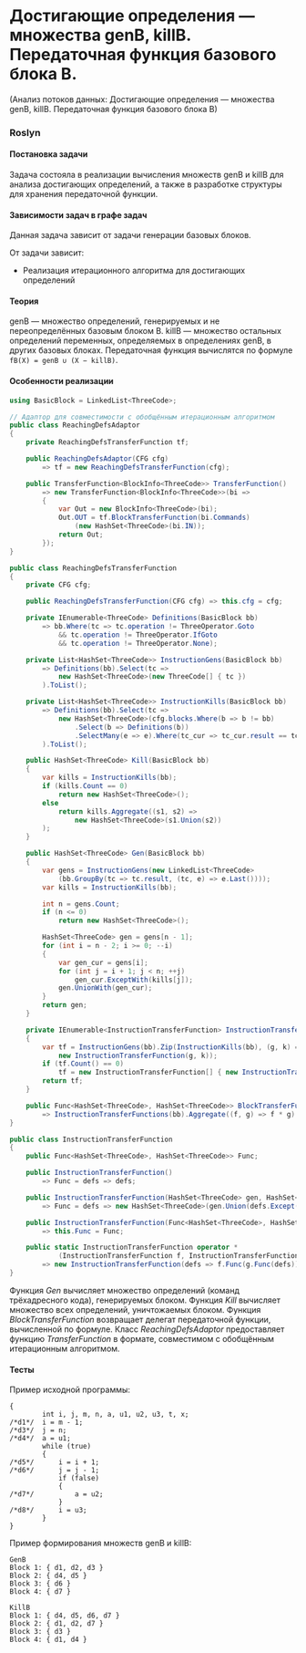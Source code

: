 # Достигающие определения — множества genB, killB. Передаточная функция базового блока В.

(Анализ потоков данных: Достигающие определения — множества genB, killB. Передаточная функция базового блока В)

### Roslyn

#### Постановка задачи

Задача состояла в реализации вычисления множеств genB и killB для анализа достигающих определений, а также в разработке структуры для хранения передаточной функции.

#### Зависимости задач в графе задач
Данная задача зависит от задачи генерации базовых блоков.

От задачи зависит:
* Реализация итерационного алгоритма для достигающих определений

#### Теория

genB — множество определений, генерируемых и не переопределённых базовым блоком B.
killB — множество остальных определений переменных, определяемых в определениях genB, в других базовых блоках.
Передаточная функция вычислятся по формуле `fB(X) = genB ∪ (X − killB)`. 

#### Особенности реализации

```csharp
using BasicBlock = LinkedList<ThreeCode>;

// Адаптор для совместимости с обобщённым итерационным алгоритмом
public class ReachingDefsAdaptor
{
	private ReachingDefsTransferFunction tf;

	public ReachingDefsAdaptor(CFG cfg)
		=> tf = new ReachingDefsTransferFunction(cfg);

	public TransferFunction<BlockInfo<ThreeCode>> TransferFunction()
		=> new TransferFunction<BlockInfo<ThreeCode>>(bi =>
		{
			var Out = new BlockInfo<ThreeCode>(bi);
			Out.OUT = tf.BlockTransferFunction(bi.Commands)
				(new HashSet<ThreeCode>(bi.IN));
			return Out;
		});
}

public class ReachingDefsTransferFunction
{
	private CFG cfg;

	public ReachingDefsTransferFunction(CFG cfg) => this.cfg = cfg;

	private IEnumerable<ThreeCode> Definitions(BasicBlock bb)
		=> bb.Where(tc => tc.operation != ThreeOperator.Goto
			&& tc.operation != ThreeOperator.IfGoto
			&& tc.operation != ThreeOperator.None);

	private List<HashSet<ThreeCode>> InstructionGens(BasicBlock bb)
		=> Definitions(bb).Select(tc =>
			new HashSet<ThreeCode>(new ThreeCode[] { tc })
		).ToList();

	private List<HashSet<ThreeCode>> InstructionKills(BasicBlock bb)
		=> Definitions(bb).Select(tc =>
			new HashSet<ThreeCode>(cfg.blocks.Where(b => b != bb)
				.Select(b => Definitions(b))
				.SelectMany(e => e).Where(tc_cur => tc_cur.result == tc.result))
		).ToList();

	public HashSet<ThreeCode> Kill(BasicBlock bb)
	{
		var kills = InstructionKills(bb);
		if (kills.Count == 0)
			return new HashSet<ThreeCode>();
		else
			return kills.Aggregate((s1, s2) =>
				new HashSet<ThreeCode>(s1.Union(s2))
		);
	}

	public HashSet<ThreeCode> Gen(BasicBlock bb)
	{
		var gens = InstructionGens(new LinkedList<ThreeCode>
			(bb.GroupBy(tc => tc.result, (tc, e) => e.Last())));
		var kills = InstructionKills(bb);

		int n = gens.Count;
		if (n <= 0)
			return new HashSet<ThreeCode>();

		HashSet<ThreeCode> gen = gens[n - 1];
		for (int i = n - 2; i >= 0; --i)
		{
			var gen_cur = gens[i];
			for (int j = i + 1; j < n; ++j)
				gen_cur.ExceptWith(kills[j]);
			gen.UnionWith(gen_cur);
		}
		return gen;
	}

	private IEnumerable<InstructionTransferFunction> InstructionTransferFunctions(BasicBlock bb)
	{
		var tf = InstructionGens(bb).Zip(InstructionKills(bb), (g, k) =>
			new InstructionTransferFunction(g, k));
		if (tf.Count() == 0)
			tf = new InstructionTransferFunction[] { new InstructionTransferFunction() };
		return tf;
	}

	public Func<HashSet<ThreeCode>, HashSet<ThreeCode>> BlockTransferFunction(BasicBlock bb)
		=> InstructionTransferFunctions(bb).Aggregate((f, g) => f * g).Func;
}

public class InstructionTransferFunction
{
	public Func<HashSet<ThreeCode>, HashSet<ThreeCode>> Func;

	public InstructionTransferFunction()
		=> Func = defs => defs;

	public InstructionTransferFunction(HashSet<ThreeCode> gen, HashSet<ThreeCode> kill)
		=> Func = defs => new HashSet<ThreeCode>(gen.Union(defs.Except(kill)));

	public InstructionTransferFunction(Func<HashSet<ThreeCode>, HashSet<ThreeCode>> Func)
		=> this.Func = Func;

	public static InstructionTransferFunction operator *
			(InstructionTransferFunction f, InstructionTransferFunction g)
		=> new InstructionTransferFunction(defs => f.Func(g.Func(defs)));
}
```
Функция _Gen_ вычисляет множество определений (команд трёхадресного кода), генерируемых блоком. Функция _Kill_ вычисляет множество всех определений, уничтожаемых блоком. Функция _BlockTransferFunction_ возвращает делегат передаточной функции, вычисленной по формуле. Класс _ReachingDefsAdaptor_ предоставляет функцию _TransferFunction_ в формате, совместимом с обобщённым итерационным алгоритмом.

#### Тесты
Пример исходной программы:
```
{
		int i, j, m, n, a, u1, u2, u3, t, x;
/*d1*/	i = m - 1;
/*d3*/	j = n;
/*d4*/	a = u1;
		while (true)
		{
/*d5*/		i = i + 1;
/*d6*/		j = j - 1;
			if (false)
			{
/*d7*/			a = u2;
			}
/*d8*/		i = u3;
		}
}
```
Пример формирования множеств genB и killB:
```
GenB
Block 1: { d1, d2, d3 }
Block 2: { d4, d5 }
Block 3: { d6 }
Block 4: { d7 }

KillB
Block 1: { d4, d5, d6, d7 }
Block 2: { d1, d2, d7 }
Block 3: { d3 }
Block 4: { d1, d4 }
```




